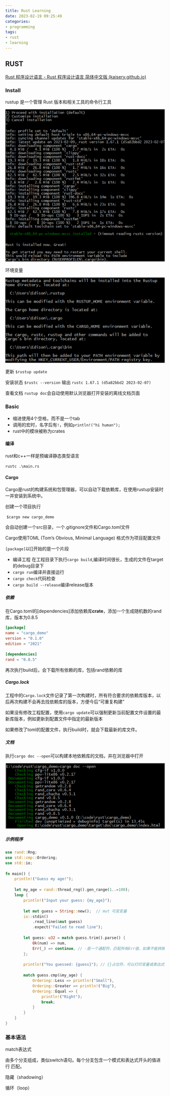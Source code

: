 ```yaml
---
title: Rust Learning
date: 2023-02-19 09:25:49
categories:
- programming
tags:
- rust
- learning
---
```


## RUST 

[Rust 程序设计语言 - Rust 程序设计语言 简体中文版 (kaisery.github.io)](https://kaisery.github.io/trpl-zh-cn/title-page.html)

### Install

rustup 是一个管理 Rust 版本和相关工具的命令行工具

![rust_install](../uploads/rust/rust_install.png)

环境变量

![rust_env](../uploads/rust/rust_env.png)

更新 `$rustup update`

安装状态 `$rustc --version`  输出 `rustc 1.67.1 (d5a82bbd2 2023-02-07)`

查看文档 `rustup doc`会自动使用默认浏览器打开安装的离线文档页面

### Basic

* 缩进使用4个空格，而不是一个tab
* 调用的宏时，名字后有`!`，例如`println!("hi human");`
* rust中的模块被称为crates

#### 编译

rust和c++一样是预编译静态类型语言

`rustc .\main.rs`

#### Cargo

Cargo是rust的构建系统和包管理器，可以自动下载依赖库，在使用rustup安装时一并安装到系统中。

创建一个项目执行

​	 `$cargo new cargo_demo`

会自动创建一个src目录，一个.gitignore文件和Cargo.toml文件

Cargo使用TOML (Tom’s Obvious, Minimal Language) 格式作为项目配置文件

`[package]`以[]开始的是一个片段

* 编译工程 在工程目录下执行`cargo build`,编译时间很长，生成的文件在target的debug目录下
* `cargo run`编译并直接运行
* `cargo check`代码检查
* `cargo build --release`编译release版本

##### 依赖

在Cargo.toml的[dependencies]添加依赖库**crate**，添加一个生成随机数的rand库，版本为0.8.5

```toml
[package]
name = "cargo_demo"
version = "0.1.0"
edition = "2021"

[dependencies]
rand = "0.8.5"
```

再次执行build后，会下载所有依赖的库，包括rand依赖的库

##### Cargo.lock

工程中的`Cargo.lock`文件记录了第一次构建时，所有符合要求的依赖库版本，以后再次构建不会再去找依赖库的版本，方便今后“可重复构建”

如果没有修改工程配置，使用`cargo update`可以强制更新当前配置文件设置的最新库版本，例如更新到配置文件中指定的最新版本

如果修改了toml的配置文件，执行build时，就会下载最新的库文件。

##### 文档

执行`cargo doc --open`可以构建本地依赖库的文档，并在浏览器中打开

![image-20230219110744359](..\uploads\rust\cargo_doc.png)



##### 示例程序

```rust
use rand::Rng;
use std::cmp::Ordering;
use std::io;

fn main() {
    println!("Guess my age!");

    let my_age = rand::thread_rng().gen_range(1..=100);
    loop {
        println!("Input your guess: {my_age}");

        let mut guess = String::new();  // mut 可变变量
        io::stdin()
            .read_line(&mut guess)
            .expect("Failed to read line");

        let guess: u32 = match guess.trim().parse() {
            Ok(num) => num,
            Err(_) => continue, // -是一个通配符，匹配所有Err值，如果不能转换为数字，进入下次循环
        };

        println!("You guessed: {guess}"); // {}占位符，可以打印变量或表达式结果

        match guess.cmp(&my_age) {
            Ordering::Less => println!("Small"),
            Ordering::Greater => println!("Big"),
            Ordering::Equal => {
                println!("Right");
                break;
            }
        }
    }    
}
```

### 基本语法

match表达式

由多个分支组成，类似switch语句。每个分支包含一个模式和表达式开头的值进行 匹配。

隐藏（shadowing）

循环（loop）

